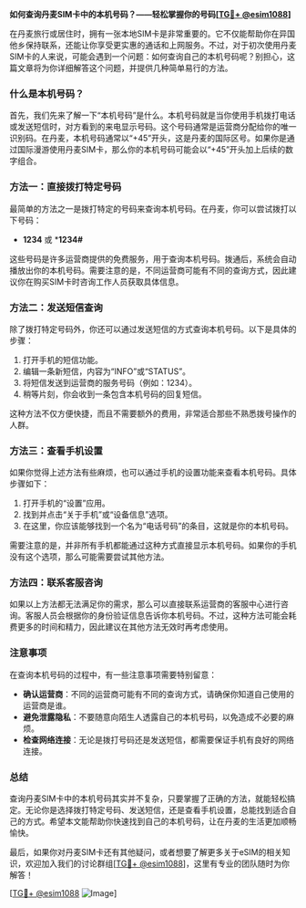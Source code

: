 **如何查询丹麦SIM卡中的本机号码？——轻松掌握你的号码[[TG💪+ @esim1088](https://t.me/s/esim1088)]**

在丹麦旅行或居住时，拥有一张本地SIM卡是非常重要的。它不仅能帮助你在异国他乡保持联系，还能让你享受更实惠的通话和上网服务。不过，对于初次使用丹麦SIM卡的人来说，可能会遇到一个问题：如何查询自己的本机号码呢？别担心，这篇文章将为你详细解答这个问题，并提供几种简单易行的方法。

### 什么是本机号码？

首先，我们先来了解一下“本机号码”是什么。本机号码就是当你使用手机拨打电话或发送短信时，对方看到的来电显示号码。这个号码通常是运营商分配给你的唯一识别码。在丹麦，本机号码通常以“+45”开头，这是丹麦的国际区号。如果你是通过国际漫游使用丹麦SIM卡，那么你的本机号码可能会以“+45”开头加上后续的数字组合。

### 方法一：直接拨打特定号码

最简单的方法之一是拨打特定的号码来查询本机号码。在丹麦，你可以尝试拨打以下号码：

- **1234** 或 ***1234#**
  
这些号码是许多运营商提供的免费服务，用于查询本机号码。拨通后，系统会自动播放出你的本机号码。需要注意的是，不同运营商可能有不同的查询方式，因此建议你在购买SIM卡时咨询工作人员获取具体信息。

### 方法二：发送短信查询

除了拨打特定号码外，你还可以通过发送短信的方式查询本机号码。以下是具体的步骤：

1. 打开手机的短信功能。
2. 编辑一条新短信，内容为“INFO”或“STATUS”。
3. 将短信发送到运营商的服务号码（例如：1234）。
4. 稍等片刻，你会收到一条包含本机号码的回复短信。

这种方法不仅方便快捷，而且不需要额外的费用，非常适合那些不熟悉拨号操作的人群。

### 方法三：查看手机设置

如果你觉得上述方法有些麻烦，也可以通过手机的设置功能来查看本机号码。具体步骤如下：

1. 打开手机的“设置”应用。
2. 找到并点击“关于手机”或“设备信息”选项。
3. 在这里，你应该能够找到一个名为“电话号码”的条目，这就是你的本机号码。

需要注意的是，并非所有手机都能通过这种方式直接显示本机号码。如果你的手机没有这个选项，那么可能需要尝试其他方法。

### 方法四：联系客服咨询

如果以上方法都无法满足你的需求，那么可以直接联系运营商的客服中心进行咨询。客服人员会根据你的身份验证信息告诉你本机号码。不过，这种方法可能会耗费更多的时间和精力，因此建议在其他方法无效时再考虑使用。

### 注意事项

在查询本机号码的过程中，有一些注意事项需要特别留意：

- **确认运营商**：不同的运营商可能有不同的查询方式，请确保你知道自己使用的运营商是谁。
- **避免泄露隐私**：不要随意向陌生人透露自己的本机号码，以免造成不必要的麻烦。
- **检查网络连接**：无论是拨打号码还是发送短信，都需要保证手机有良好的网络连接。

### 总结

查询丹麦SIM卡中的本机号码其实并不复杂，只要掌握了正确的方法，就能轻松搞定。无论你是选择拨打特定号码、发送短信，还是查看手机设置，总能找到适合自己的方式。希望本文能帮助你快速找到自己的本机号码，让在丹麦的生活更加顺畅愉快。

最后，如果你对丹麦SIM卡还有其他疑问，或者想要了解更多关于eSIM的相关知识，欢迎加入我们的讨论群组[[TG💪+ @esim1088](https://t.me/s/esim1088)]，这里有专业的团队随时为你解答！

[[TG💪+ @esim1088](https://t.me/s/esim1088) ![Image](https://i.postimg.cc/4NQfJmqS/Snipaste-2025-05-13-00-14-12.png)]